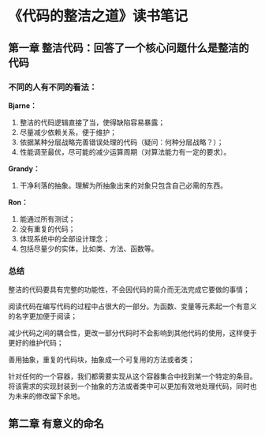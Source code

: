 #             《代码的整洁之道》读书笔记

## 第一章 整洁代码：回答了一个核心问题什么是整洁的代码

### 不同的人有不同的看法：

**Bjarne：**

1. 整洁的代码逻辑直接了当，使得缺陷容易暴露；
2. 尽量减少依赖关系，便于维护；
3. 依据某种分层战略完善错误处理的代码（疑问：何种分层战略？）；
4. 性能调至最优，尽可能的减少运算周期（对算法能力有一定的要求）。

**Grandy：**

1. 干净利落的抽象。理解为所抽象出来的对象只包含自己必需的东西。

**Ron：**

1. 能通过所有测试；
2. 没有重复的代码；
3. 体现系统中的全部设计理念；
4. 包括尽量少的实体，比如类、方法、函数等。

### 总结

整洁的代码要具有完整的功能性，不会因代码的简介而无法完成它要做的事情；

阅读代码在编写代码的过程中占很大的一部分。为函数、变量等元素起一个有意义的名字更加便于阅读；

减少代码之间的耦合性，更改一部分代码时不会影响到其他代码的使用，这样便于更好的维护代码；

善用抽象，重复的代码块，抽象成一个可复用的方法或者类；

针对任何的一个容器，我们都需要实现从这个容器集合中找到某一个特定的条目。将该需求的实现封装到一个抽象的方法或者类中可以更加有效地处理代码，同时也为未来的修改留下余地。





## 第二章 有意义的命名

